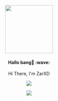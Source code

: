 <p align="center">
<img src="https://avatars.githubusercontent.com/zarxd" width="150" height="150"/>
</p>
<h4 align='center'>Hallo bang👋 :wave:</h4>
<p align='center'>Hi There, I'm ZarXD</p>

<p align="center"><a href="https://github.com/ZarXD"><img src="https://github-readme-stats.vercel.app/api?username=ZarXD&show_icons=true&theme=radical"></a></p>
<p align="center"><a href="https://github.com/ZarXD"><img src="https://github-readme-stats.vercel.app/api/top-langs/?username=ZarXD&theme=radical&layout=compact"></a></p> 
